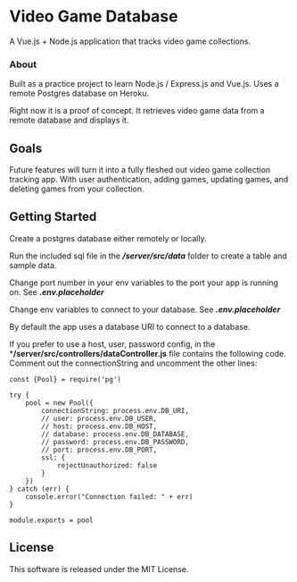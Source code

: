 # Video Game Database

A Vue.js + Node.js application that tracks video game collections.

### About

Built as a practice project to learn Node.js / Express.js and Vue.js. Uses a remote Postgres database on Heroku.

Right now it is a proof of concept. It retrieves video game data from a remote database and displays it.

## Goals

Future features will turn it into a fully fleshed out video game collection tracking app. With user authentication, 
adding games, updating games, and deleting games from your collection.

## Getting Started

Create a postgres database either remotely or locally.

Run the included sql file in the ***/server/src/data*** folder to create a table and sample data.

Change port number in your env variables to the port your app is running on. See ***.env.placeholder***

Change env variables to connect to your database. See ***.env.placeholder***

By default the app uses a database URI to connect to a database. 

If you prefer to use a host, user, password config, in the ***/server/src/controllers/dataController.js** file contains the following code. Comment out the connectionString and uncomment the other lines:

```
const {Pool} = require('pg')

try {
    pool = new Pool({
        connectionString: process.env.DB_URI,
        // user: process.env.DB_USER,
        // host: process.env.DB_HOST,
        // database: process.env.DB_DATABASE,
        // password: process.env.DB_PASSWORD, 
        // port: process.env.DB_PORT,
        ssl: {
            rejectUnauthorized: false
        }
    })    
} catch (err) {
    console.error("Connection failed: " + err)    
}

module.exports = pool
```

## License

This software is released under the MIT License.
